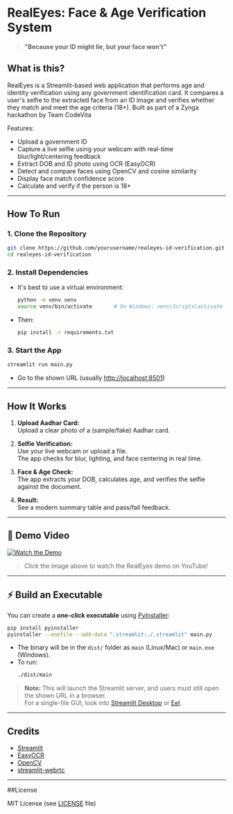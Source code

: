 # RealEyes: Face & Age Verification System

> **"Because your ID might lie, but your face won't"**

## What is this?
RealEyes is a Streamlit-based web application that performs age and identity verification using any government identification card. It compares a user's selfie to the extracted face from an ID image and verifies whether they match and meet the age criteria (18+). Built as part of a Zynga hackathon by Team CodeVita

Features:
- Upload a government ID
- Capture a live selfie using your webcam with real-time blur/light/centering feedback
- Extract DOB and ID photo using OCR (EasyOCR)
- Detect and compare faces using OpenCV and cosine similarity
- Display face match confidence score
- Calculate and verify if the person is 18+

---

## How To Run

### 1. Clone the Repository

```bash
git clone https://github.com/yourusername/realeyes-id-verification.git
cd realeyes-id-verification
```

### 2. Install Dependencies

- It's best to use a virtual environment:
    ```bash
    python -m venv venv
    source venv/bin/activate       # On Windows: venv\Scripts\activate
    ```
- Then:
    ```bash
    pip install -r requirements.txt
    ```

### 3. Start the App

```bash
streamlit run main.py
```

- Go to the shown URL (usually [http://localhost:8501](http://localhost:8501))

---

## How It Works

1. **Upload Aadhar Card:**  
   Upload a clear photo of a (sample/fake) Aadhar card.

2. **Selfie Verification:**  
   Use your live webcam or upload a file.  
   The app checks for blur, lighting, and face centering in real time.

3. **Face & Age Check:**  
   The app extracts your DOB, calculates age, and verifies the selfie against the document.

4. **Result:**  
   See a modern summary table and pass/fail feedback.
---
## 🎥 Demo Video
[![Watch the Demo](https://img.youtube.com/vi/PbGk8W_R8uI/0.jpg)](https://youtu.be/PbGk8W_R8uI?si=cO-Fsr4r1U79rf21)
> Click the image above to watch the RealEyes demo on YouTube!

---

## ⚡ Build an Executable 

You can create a **one-click executable** using [PyInstaller](https://pyinstaller.org/):

```bash
pip install pyinstaller
pyinstaller --onefile --add-data ".streamlit:./.streamlit" main.py
```

- The binary will be in the `dist/` folder as `main` (Linux/Mac) or `main.exe` (Windows).
- To run:  
  ```bash
  ./dist/main
  ```

> **Note:** This will launch the Streamlit server, and users must still open the shown URL in a browser.  
> For a single-file GUI, look into [Streamlit Desktop](https://github.com/streamlit/streamlit-desktop) or [Eel](https://github.com/ChrisKnott/Eel).

---

## Credits

- [Streamlit](https://streamlit.io/)
- [EasyOCR](https://github.com/JaidedAI/EasyOCR)
- [OpenCV](https://opencv.org/)
- [streamlit-webrtc](https://github.com/whitphx/streamlit-webrtc)

---

##License

MIT License (see [LICENSE](LICENSE) file)
